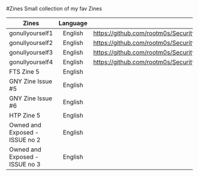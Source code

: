 #Zines
Small collection of my fav Zines

| Zines         | Language      | URL           |     
| ------------- |:-------------:|:-------------:|
| gonullyourself1 | English | https://github.com/rootm0s/SecurityCollection/blob/master/zines/english/gonullyourself1.txt
| gonullyourself2 | English | https://github.com/rootm0s/SecurityCollection/blob/master/zines/english/gonullyourself2.txt 
| gonullyourself3 | English | https://github.com/rootm0s/SecurityCollection/blob/master/zines/english/gonullyourself3.txt
| gonullyourself4 | English | https://github.com/rootm0s/SecurityCollection/blob/master/zines/english/gonullyourself4.txt
| FTS Zine 5 | English |
| GNY Zine Issue #5 | English |
| GNY Zine Issue #6 | English |
| HTP Zine 5 | English |
| Owned and Exposed - ISSUE no 2 | English |
| Owned and Exposed - ISSUE no 3 | English |



